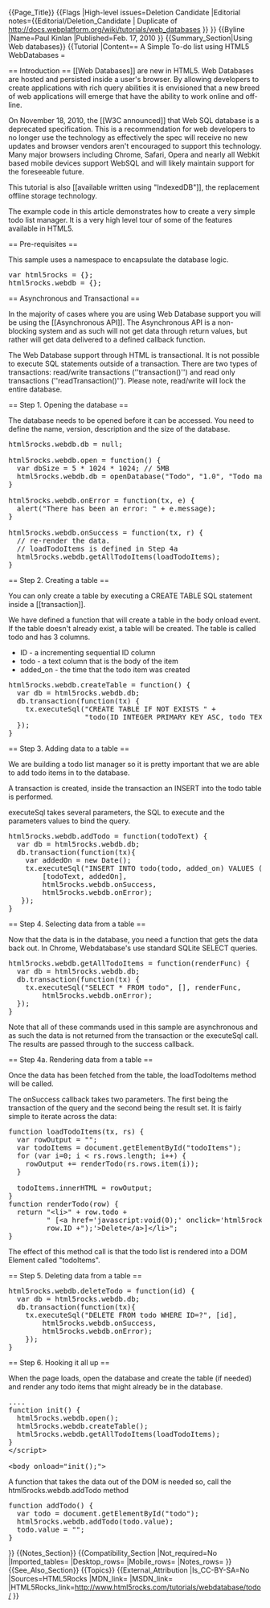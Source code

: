 {{Page_Title}}
{{Flags
|High-level issues=Deletion Candidate
|Editorial notes={{Editorial/Deletion_Candidate
| Duplicate of http://docs.webplatform.org/wiki/tutorials/web_databases
}}
}}
{{Byline
|Name=Paul Kinlan
|Published=Feb. 17, 2010
}}
{{Summary_Section|Using Web databases}}
{{Tutorial
|Content== A Simple To-do list using HTML5 WebDatabases =
    
== Introduction == 
[[Web Databases]] are new
in HTML5. Web Databases are hosted and persisted inside a user's browser.
By allowing developers to create applications with rich query abilities
it is envisioned that a new breed of web applications will emerge that
have the ability to work online and off-line.
 
On November 18, 2010, the [[W3C announced]] that Web SQL database is a deprecated specification. This is a
recommendation for web developers to no longer use the technology as
effectively the spec will receive no new updates and browser vendors aren't
encouraged to support this technology. Many major browsers including Chrome,
Safari, Opera and nearly all Webkit based mobile devices support WebSQL and
will likely maintain support for the foreseeable future.
 
This tutorial is also [[available written using "IndexedDB"]], the replacement offline storage
technology.

The example code in this article demonstrates how to create a very simple
todo list manager. It is a very high level tour of some of the features
available in HTML5.

 
== Pre-requisites ==
 
This sample uses a namespace to encapsulate the database logic.
 
<pre>var html5rocks = {};
html5rocks.webdb = {};
</pre>
 
== Asynchronous and Transactional ==
 
In the majority of cases where you are using Web Database
support you will be using the [[Asynchronous API]]. The Asynchronous API
is a non-blocking system and as such will not get data
through return values, but rather will get data delivered to a defined
callback function.
 
The Web Database support through HTML is transactional. It is not
possible to execute SQL statements outside of a transaction.
There are two types of transactions: read/write transactions
(''transaction()'') and read
only transactions (''readTransaction()''). Please note, read/write will lock the entire database.
 
== Step 1. Opening the database ==
 
The database needs to be opened before it can be accessed.
You need to define the name, version, description and the size of the database.
 
<pre>html5rocks.webdb.db = null;

html5rocks.webdb.open = function() {
  var dbSize = 5 * 1024 * 1024; // 5MB
  html5rocks.webdb.db = openDatabase("Todo", "1.0", "Todo manager", dbSize);
}

html5rocks.webdb.onError = function(tx, e) {
  alert("There has been an error: " + e.message);
}

html5rocks.webdb.onSuccess = function(tx, r) {
  // re-render the data.
  // loadTodoItems is defined in Step 4a
  html5rocks.webdb.getAllTodoItems(loadTodoItems);
}
</pre>
 
== Step 2. Creating a table ==
 
You can only create a table by executing a CREATE TABLE SQL statement
inside a [[transaction]].

We have defined a function that will create a table in the body onload
event. If the table doesn't already exist, a table will be created.
The table is called todo and has 3 columns.

* ID - a incrementing sequential ID column
* todo - a text column that is the body of the item
* added_on - the time that the todo item was created
  
<pre>html5rocks.webdb.createTable = function() {
  var db = html5rocks.webdb.db;
  db.transaction(function(tx) {
    tx.executeSql("CREATE TABLE IF NOT EXISTS " +
                  "todo(ID INTEGER PRIMARY KEY ASC, todo TEXT, added_on DATETIME)", []);
  });
}
</pre>
 
== Step 3. Adding data to a table ==
 
We are building a todo list manager so it is pretty important that
we are able to add todo items in to the database.

A transaction is created, inside the transaction an INSERT into the todo
table is performed.

executeSql takes several parameters, the SQL to execute and the parameters
values to bind the query.

<pre>html5rocks.webdb.addTodo = function(todoText) {
  var db = html5rocks.webdb.db;
  db.transaction(function(tx){
    var addedOn = new Date();
    tx.executeSql("INSERT INTO todo(todo, added_on) VALUES (?,?)",
        [todoText, addedOn],
        html5rocks.webdb.onSuccess,
        html5rocks.webdb.onError);
   });
}
</pre>
 
== Step 4. Selecting data from a table ==
 
Now that the data is in the database, you need a function that gets
the data back out. In Chrome, Webdatabase's use standard SQLite SELECT
queries.
 
<pre>html5rocks.webdb.getAllTodoItems = function(renderFunc) {
  var db = html5rocks.webdb.db;
  db.transaction(function(tx) {
    tx.executeSql("SELECT * FROM todo", [], renderFunc,
        html5rocks.webdb.onError);
  });
}
</pre>
 
Note that all of these commands used in this sample
are asynchronous and as such the data is not returned from the transaction
or the executeSql call. The results are passed through to the success
callback.

== Step 4a. Rendering data from a table ==
 
Once the data has been fetched from the table, the loadTodoItems method
will be called.

The onSuccess callback takes two parameters. The first being the
transaction of the query and the second being the result set. It is
fairly simple to iterate across the data:

<pre>function loadTodoItems(tx, rs) {
  var rowOutput = "";
  var todoItems = document.getElementById("todoItems");
  for (var i=0; i < rs.rows.length; i++) {
    rowOutput += renderTodo(rs.rows.item(i));
  }

  todoItems.innerHTML = rowOutput;
}
function renderTodo(row) {
  return "&lt;li&gt;" + row.todo + 
         " [&lt;a href='javascript:void(0);' onclick='html5rocks.webdb.deleteTodo(" + 
         row.ID +");'&gt;Delete&lt;/a&gt;]&lt;/li&gt;";
}
</pre>
 
The effect of this method call is that the todo list is rendered into
a DOM Element called "todoItems".

== Step 5. Deleting data from a table ==
 
<pre>html5rocks.webdb.deleteTodo = function(id) {
  var db = html5rocks.webdb.db;
  db.transaction(function(tx){
    tx.executeSql("DELETE FROM todo WHERE ID=?", [id],
        html5rocks.webdb.onSuccess,
        html5rocks.webdb.onError);
    });
}
</pre>
 
== Step 6. Hooking it all up ==
 
When the page loads, open the database and create the table (if
needed) and render any todo items that might already be in the database.

<pre>....
function init() {
  html5rocks.webdb.open();
  html5rocks.webdb.createTable();
  html5rocks.webdb.getAllTodoItems(loadTodoItems);
}
&lt;/script&gt;

&lt;body onload="init();"&gt;
</pre>
 
A function that takes the data out of the DOM is needed so,
call the html5rocks.webdb.addTodo method

<pre>function addTodo() {
  var todo = document.getElementById("todo");
  html5rocks.webdb.addTodo(todo.value);
  todo.value = "";
}
</pre>
}}
{{Notes_Section}}
{{Compatibility_Section
|Not_required=No
|Imported_tables=
|Desktop_rows=
|Mobile_rows=
|Notes_rows=
}}
{{See_Also_Section}}
{{Topics}}
{{External_Attribution
|Is_CC-BY-SA=No
|Sources=HTML5Rocks
|MDN_link=
|MSDN_link=
|HTML5Rocks_link=http://www.html5rocks.com/tutorials/webdatabase/todo/
}}